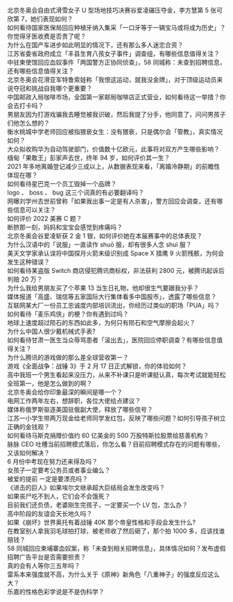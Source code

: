 北京冬奥会自由式滑雪女子 U 型场地技巧决赛谷爱凌碾压夺金，李方慧第 5 张可欣第 7，她们表现如何？  
如何看待国家医保局回应种植牙纳入集采「一口牙等于一辆宝马或将成为历史」？你觉得牙医收费是否贵了呢？  
为什么在国产车进步如此明显的情况下，还有那么多人迷恋合资？  
江苏省委省政府成立「丰县生育八孩女子事件」调查组，有哪些信息值得关注？  
中驻柬使馆回应血奴事件「两国警方正协同侦查」，58 同城称：未查到招聘信息，还有哪些信息值得关注？  
北京冬奥会花滑亚军特鲁索娃称「我恨这运动，就我没金牌」，对于顶级运动员来说夺冠和挑战自我哪个更重要？  
中国邮政入局咖啡市场，全国第一家邮局咖啡店正式营业，如何看待这一举措？你会去打卡吗？  
男朋友因为打游戏骗我去睡觉被我识破，然后我提了分手，他同意了，问问男孩子们他怎么想的？  
衡水桃城中学老师回应被指猥亵女生：没有猥亵，只是偶尔会「管教」，真实情况如何？  
大众拟收购华为自动驾驶部门，价值数十亿欧元，此事将对双方产生哪些影响？  
缅甸「果敢王」彭家声去世，终年 94 岁，如何评价其一生？  
2021 年多地离婚登记减少三成以上，从数据表现来看，「离婚冷静期」的前瞻性体现在哪？  
如何看待星巴克一个员工毁掉一个品牌？  
logo 、 boss 、 bug 这三个词真的有必要翻译吗？  
网曝刘学州去世前曾称「如果我出事一定是有人杀害」，警方回应会调查，还有哪些信息可以关注？  
如何评价 2022 美赛 C 题？  
断脐那一刻，妈妈和宝宝会感觉到疼痛吗？  
北京冬奥会谷爱凌斩获 2 金 1 银，如何评价她在本届赛事中的总体表现？  
为什么汉语中的「说服」一直读作 shuō 服，却有很多人念 shuì 服？  
美天文学家承认误将中国探月火箭末级识别成 Space X 猎鹰 9 火箭残骸，为何会发生这种错误？  
如何看待某盗版 Switch 商店侵犯腾讯商标权，非法获利 2800 元，被腾讯起诉后判赔 20 万？  
为什么我给男朋友买了个苹果 13 当生日礼物，他却很生气要跟我分手？  
媒体报道「高盛、瑞信等五家国际大行集体看多中国股市」，透露了哪些信息？  
互联网某大厂一份员工忠诚度内部培训流出，你经历过类似的职场「PUA」吗？  
如何看待「麦乐鸡侠」的梗？你有遇到过吗？  
地球上速度超过陨石的东西如此多，为何只有陨石和空气摩擦会起火？  
为什么中国人很少戴机械式手表?  
如何看待甘肃一医生当众辱骂患者「滚出去」，医院回应停职调查？有哪些信息值得关注？  
为什么腾讯的游戏做的那么差全球营收第一？  
游戏《全面战争：战锤 3》于 2 月 17 日正式解锁，你的体验如何？  
高中我班一个男生看起来没压力，从来不补课只是听课挺认真，每次考试就能轻松全班第一，他是怎么做到的啊？  
北京冬奥会给你印象最深的瞬间是哪一个？  
电网工作两年左右，想辞职，各位大佬给点建议？  
媒体称俄罗斯驱逐美国驻俄副大使，释放了哪些信号？  
江苏一小学生带两万现金给老师同学发红包，反映了哪些问题？如何引导孩子树立正确的金钱观？  
如何看待马斯克捐赠价值约 60 亿美金的 500 万股特斯拉股票给慈善机构？  
脉脉 CEO 吐槽当前招聘模式落后，你怎么看？目前招聘模式存在的问题有哪些，又该如何解决？  
6 月份中考现在努力还来得及吗？  
女孩子一定要考公务员或者事业编么？  
被爱的提前 一定是要漂亮吗？  
《进击的巨人》如果埃尔文继承超大巨结局会发生改变吗？  
如果丧尸吃不到人，它们会不会饿死？  
目前我们还负债，老婆刚生完孩子，一定要买一个 LV 包，怎么办？  
高中阶段的友谊会天长地久吗？  
如果《崩坏》世界奥托有着战锤 40K 那个帝皇性格和手段会发生什么?  
在教室别人拿我羽毛球拍打球，被老师收了然后砸了，那个拍 1000 多，应该找谁赔钱？  
58 同城回应柬埔寨血奴案，称「未查到相关招聘信息」，具体情况如何？发布虚假招聘广告平台是否需要担责？  
真的会有人等你三五年吗？  
雷系本来强度就不高，为什么关于《原神》新角色「八重神子」的强度反应这么大？  
乐嘉的性格色彩学说是不是伪科学？  
